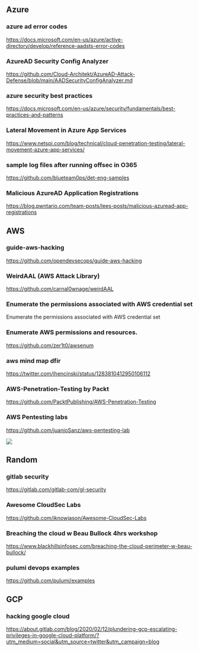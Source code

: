 ## Azure

### azure ad error codes
https://docs.microsoft.com/en-us/azure/active-directory/develop/reference-aadsts-error-codes

### AzureAD Security Config Analyzer
https://github.com/Cloud-Architekt/AzureAD-Attack-Defense/blob/main/AADSecurityConfigAnalyzer.md

### azure security best practices
https://docs.microsoft.com/en-us/azure/security/fundamentals/best-practices-and-patterns

### Lateral Movement in Azure App Services
https://www.netspi.com/blog/technical/cloud-penetration-testing/lateral-movement-azure-app-services/

### sample log files after running offsec in O365
https://github.com/blueteam0ps/det-eng-samples

### Malicious AzureAD Application Registrations
https://blog.pwntario.com/team-posts/lees-posts/malicious-azuread-app-registrations

## AWS

### guide-aws-hacking
https://github.com/opendevsecops/guide-aws-hacking

### WeirdAAL (AWS Attack Library)
https://github.com/carnal0wnage/weirdAAL

### Enumerate the permissions associated with AWS credential set
Enumerate the permissions associated with AWS credential set

### Enumerate AWS permissions and resources.
https://github.com/zer1t0/awsenum

### aws mind map dfir
https://twitter.com/jhencinski/status/1283810412950106112

### AWS-Penetration-Testing by Packt
https://github.com/PacktPublishing/AWS-Penetration-Testing

### AWS Pentesting labs
https://github.com/juanjoSanz/aws-pentesting-lab

![](https://pbs.twimg.com/media/EdECvpVWkAAplGE?format=jpg&name=4096x4096)

## Random

### gitlab security
https://gitlab.com/gitlab-com/gl-security

### Awesome CloudSec Labs
https://github.com/iknowjason/Awesome-CloudSec-Labs

### Breaching the cloud w Beau Bullock 4hrs workshop
https://www.blackhillsinfosec.com/breaching-the-cloud-perimeter-w-beau-bullock/

### pulumi devops examples
https://github.com/pulumi/examples

## GCP

### hacking google cloud 
https://about.gitlab.com/blog/2020/02/12/plundering-gcp-escalating-privileges-in-google-cloud-platform/?utm_medium=social&utm_source=twitter&utm_campaign=blog

